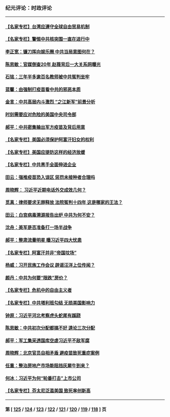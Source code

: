 ### 纪元评论：时政评论
---
#### [【名家专栏】台湾应遵守全球自由贸易机制](../../pages/nsc1025/n13197718.md) 
#### [【名家专栏】警惕中共核突围一直在进行中](../../pages/nsc1025/n13197704.md) 
#### [李正宽：镰刀挥向娱乐圈 中共当局意图何在？](../../pages/nsc1025/n13197097.md) 
#### [陈思敏：官媒倒查20年 赵薇背后一大关系网曝光](../../pages/nsc1025/n13197031.md) 
#### [石铭：三年半多逾百名教师被中共冤判坐牢](../../pages/nsc1025/n13196985.md) 
#### [蓝馨：由强制打疫苗看中共的邪恶本质](../../pages/nsc1025/n13196927.md) 
#### [金言：中共高层内斗激烈 “之江新军”前景分析](../../pages/nsc1025/n13196416.md) 
#### [时刻需要应对危险的美国中央司令部](../../pages/nsc1025/n13196335.md) 
#### [郝平：中共密集输出军方疫苗及背后用意](../../pages/nsc1025/n13196324.md) 
#### [【名家专栏】美国必须保护阿富汗妇女的权利](../../pages/nsc1025/n13195700.md) 
#### [【名家专栏】美国应提防这样的经济放缓](../../pages/nsc1025/n13195668.md) 
#### [【名家专栏】中共黑手全面伸进企业](../../pages/nsc1025/n13195715.md) 
#### [田云：强推疫苗恐入误区 惩罚未接种者合理吗](../../pages/nsc1025/n13195396.md) 
#### [周晓辉： 习近平近期电话外交成效几何？](../../pages/nsc1025/n13195846.md) 
#### [觅真：律师要求无罪释放 法院冤判十四年 这是哪家的王法？](../../pages/nsc1025/n13195363.md) 
#### [田云：白宫病毒溯源报告出炉 中共为何不安？](../../pages/nsc1025/n13195177.md) 
#### [沈舟：美军是否准备打一场半战争](../../pages/nsc1025/n13194792.md) 
#### [郝平：整肃流量明星 曝习近平四大忧患](../../pages/nsc1025/n13194813.md) 
#### [【名家专栏】阿富汗并非“帝国坟场”](../../pages/nsc1025/n13194323.md) 
#### [杨威：习开民族工作会议 辟谣汪洋上位传闻？](../../pages/nsc1025/n13194595.md) 
#### [颜丹：中共为何要“限跌”房价？](../../pages/nsc1025/n13194604.md) 
#### [【名家专栏】危机中的自由主义者](../../pages/nsc1025/n13194312.md) 
#### [【名家专栏】中共塔利班勾结 无损美国影响力](../../pages/nsc1025/n13194307.md) 
#### [钟原：习近平河北考察虎头蛇尾有蹊跷](../../pages/nsc1025/n13193144.md) 
#### [陈思敏：中共初次分配都搞不好 遑论三次分配](../../pages/nsc1025/n13193376.md) 
#### [郝平：军工集采透国库空虚习近平不敌军腐](../../pages/nsc1025/n13192997.md) 
#### [周晓辉：北京官员自相矛盾 避疫苗致死重症案例](../../pages/nsc1025/n13193094.md) 
#### [任重：整治房地产市场能阻挡灰犀牛到来？](../../pages/nsc1025/n13193011.md) 
#### [何冰：习近平为何“轮番打击”上市公司](../../pages/nsc1025/n13192923.md) 
#### [【名家专栏】芬太尼泛滥美国 致死率创新高](../../pages/nsc1025/n13192274.md) 

---
#### 第 [ [125](./125.md) / [124](./124.md) / [123](./123.md) / [122](./122.md) / [121](./121.md) / [120](./120.md) / [119](./119.md) / [118](./118.md) ] 页

